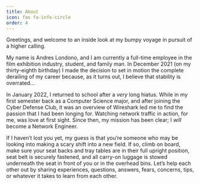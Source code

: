 ```yaml
---
title: About
icon: fas fa-info-circle
order: 4
---
```


Greetings, and welcome to an inside look at my bumpy voyage in pursuit of a higher calling.

My name is Andres Londono, and I am currently a full-time employee in the film exhibition industry, student, and family man. In December 2021 (on my thirty-eighth birthday) I made the decision to set in motion the complete derailing of my career because, as it turns out, I believe that stability is overrated…

In January 2022, I returned to school after a _very_ long hiatus. While in my first semester back as a Computer Science major, and after joining the Cyber Defense Club, it was an overview of Wireshark led me to find the passion that I had been longing for. Watching network traffic in action, for me, was love at first sight. Since then, my mission has been clear; I _will_ become a Network Engineer.

If I haven’t lost you yet, my guess is that you’re someone who may be looking into making a scary shift into a new field. If so, climb on board, make sure your seat backs and tray tables are in their full upright position, seat belt is securely fastened, and all carry-on luggage is stowed underneath the seat in front of you or in the overhead bins. Let’s help each other out by sharing experiences, questions, answers, fears, concerns, tips, or whatever it takes to learn from each other.

